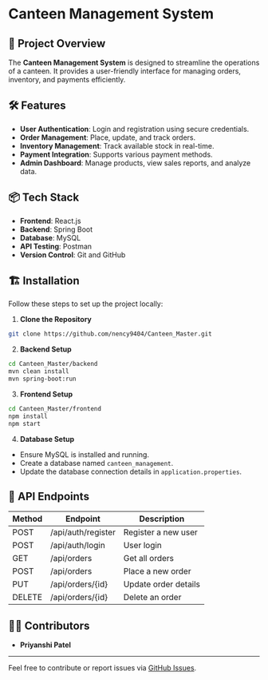 # Canteen Management System

## 🚀 Project Overview
The **Canteen Management System** is designed to streamline the operations of a canteen. It provides a user-friendly interface for managing orders, inventory, and payments efficiently.

## 🛠️ Features
- **User Authentication**: Login and registration using secure credentials.
- **Order Management**: Place, update, and track orders.
- **Inventory Management**: Track available stock in real-time.
- **Payment Integration**: Supports various payment methods.
- **Admin Dashboard**: Manage products, view sales reports, and analyze data.

## 📦 Tech Stack
- **Frontend**: React.js
- **Backend**: Spring Boot
- **Database**: MySQL
- **API Testing**: Postman
- **Version Control**: Git and GitHub

## 🏗️ Installation
Follow these steps to set up the project locally:

1. **Clone the Repository**
```bash
git clone https://github.com/nency9404/Canteen_Master.git
```

2. **Backend Setup**
```bash
cd Canteen_Master/backend
mvn clean install
mvn spring-boot:run
```

3. **Frontend Setup**
```bash
cd Canteen_Master/frontend
npm install
npm start
```

4. **Database Setup**
- Ensure MySQL is installed and running.
- Create a database named `canteen_management`.
- Update the database connection details in `application.properties`.

## 📄 API Endpoints
| Method   | Endpoint                    | Description              |
|-----------|----------------------------|--------------------------|
| POST      | /api/auth/register         | Register a new user      |
| POST      | /api/auth/login            | User login               |
| GET       | /api/orders                | Get all orders           |
| POST      | /api/orders                | Place a new order        |
| PUT       | /api/orders/{id}           | Update order details     |
| DELETE    | /api/orders/{id}           | Delete an order          |

## 🧑‍💻 Contributors
- **Priyanshi Patel**


---
Feel free to contribute or report issues via [GitHub Issues](https://github.com/nency9404/Canteen_Master/issues).

